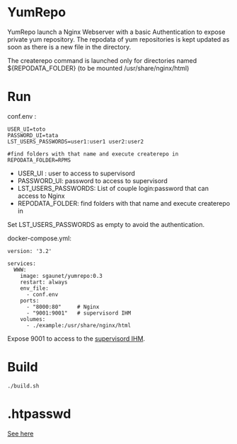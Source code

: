 # YumRepo

YumRepo launch a Nginx Webserver with a basic Authentication to expose private yum repository.
The repodata of yum repositories is kept updated as soon as there is a new file in the directory.

The createrepo command is launched only for directories named ${REPODATA_FOLDER} (to be mounted /usr/share/nginx/html)

# Run

conf.env :

```
USER_UI=toto
PASSWORD_UI=tata
LST_USERS_PASSWORDS=user1:user1 user2:user2

#find folders with that name and execute createrepo in 
REPODATA_FOLDER=RPMS
```

* USER_UI : user to access to supervisord
* PASSWORD_UI: password to access to supervisord
* LST_USERS_PASSWORDS: List of couple login:password that can access to Nginx
* REPODATA_FOLDER: find folders with that name and execute createrepo in 


Set LST_USERS_PASSWORDS as empty to avoid the authentication.

docker-compose.yml:

```
version: '3.2'

services:
  WWW:
    image: sgaunet/yumrepo:0.3
    restart: always
    env_file:
      - conf.env
    ports:
      - "8000:80"     # Nginx
      - "9001:9001"   # supervisord IHM
    volumes:
      - ./example:/usr/share/nginx/html
```

Expose 9001 to access to the [supervisord IHM](https://github.com/ochinchina/supervisord).

# Build

```
./build.sh
```

# .htpasswd

[See here](https://docs.nginx.com/nginx/admin-guide/security-controls/configuring-http-basic-authentication/)
